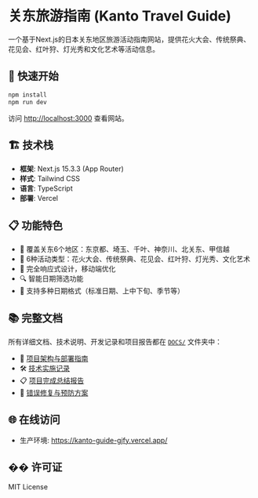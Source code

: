 # 关东旅游指南 (Kanto Travel Guide)

一个基于Next.js的日本关东地区旅游活动指南网站，提供花火大会、传统祭典、花见会、红叶狩、灯光秀和文化艺术等活动信息。

## 🚀 快速开始

```bash
npm install
npm run dev
```

访问 [http://localhost:3000](http://localhost:3000) 查看网站。

## 🏗️ 技术栈

- **框架**: Next.js 15.3.3 (App Router)
- **样式**: Tailwind CSS
- **语言**: TypeScript
- **部署**: Vercel

## 📋 功能特色

- 🗾 覆盖关东6个地区：东京都、埼玉、千叶、神奈川、北关东、甲信越
- 🎯 6种活动类型：花火大会、传统祭典、花见会、红叶狩、灯光秀、文化艺术
- 📱 完全响应式设计，移动端优化
- 🔍 智能日期筛选功能
- 📅 支持多种日期格式（标准日期、上中下旬、季节等）

## 📚 完整文档

所有详细文档、技术说明、开发记录和项目报告都在 [`DOCS/`](./DOCS/) 文件夹中：

- 📖 [项目架构与部署指南](./DOCS/0630-项目架构与部署指南.md)
- 🛠️ [技术实施记录](./DOCS/0628-技术实施记录.md)
- 📋 [项目完成总结报告](./DOCS/0630-项目完成总结报告.md)
- 🔧 [错误修复与预防方案](./DOCS/0630-错误修复与预防方案.md)

## 🌐 在线访问

- 生产环境: https://kanto-guide-gjfy.vercel.app/

## �� 许可证

MIT License 